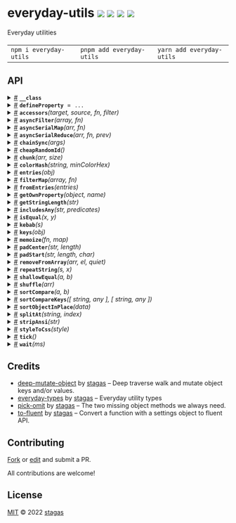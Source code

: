 <h1>
everyday-utils <a href="https://npmjs.org/package/everyday-utils"><img src="https://img.shields.io/badge/npm-v1.1.0-F00.svg?colorA=000"/></a> <a href="src"><img src="https://img.shields.io/badge/loc-236-FFF.svg?colorA=000"/></a> <a href="https://cdn.jsdelivr.net/npm/everyday-utils@1.1.0/dist/everyday-utils.min.js"><img src="https://img.shields.io/badge/brotli-1.8K-333.svg?colorA=000"/></a> <a href="LICENSE"><img src="https://img.shields.io/badge/license-MIT-F0B.svg?colorA=000"/></a>
</h1>

<p></p>

Everyday utilities

<h4>
<table><tr><td title="Triple click to select and copy paste">
<code>npm i everyday-utils </code>
</td><td title="Triple click to select and copy paste">
<code>pnpm add everyday-utils </code>
</td><td title="Triple click to select and copy paste">
<code>yarn add everyday-utils</code>
</td></tr></table>
</h4>

## API

<p>  <details id="__class$189" title="Class" ><summary><span><a href="#__class$189">#</a></span>  <code><strong>__class</strong></code>    </summary>    <ul>        <p>  <details id="configurable$190" title="Property" ><summary><span><a href="#configurable$190">#</a></span>  <code><strong>configurable</strong></code>  <span><span>&nbsp;=&nbsp;</span>  <code>false</code></span>  </summary>  <a href="src/everyday-utils.ts#L204">src/everyday-utils.ts#L204</a>  <ul><p>boolean</p>        </ul></details><details id="enumerable$191" title="Property" ><summary><span><a href="#enumerable$191">#</a></span>  <code><strong>enumerable</strong></code>  <span><span>&nbsp;=&nbsp;</span>  <code>false</code></span>  </summary>  <a href="src/everyday-utils.ts#L205">src/everyday-utils.ts#L205</a>  <ul><p>boolean</p>        </ul></details><details id="writable$192" title="Property" ><summary><span><a href="#writable$192">#</a></span>  <code><strong>writable</strong></code>  <span><span>&nbsp;=&nbsp;</span>  <code>bool</code></span>  </summary>  <a href="src/everyday-utils.ts#L206">src/everyday-utils.ts#L206</a>  <ul><p>boolean</p>        </ul></details><details id="get$193" title="Method" ><summary><span><a href="#get$193">#</a></span>  <code><strong>get</strong></code><em>()</em>    </summary>  <a href="src/everyday-utils.ts#L207">src/everyday-utils.ts#L207</a>  <ul>    <p>      <p><strong>get</strong><em>()</em>  &nbsp;=&gt;  <ul>any</ul></p></p>    </ul></details><details id="set$195" title="Method" ><summary><span><a href="#set$195">#</a></span>  <code><strong>set</strong></code><em>(v)</em>    </summary>  <a href="src/everyday-utils.ts#L208">src/everyday-utils.ts#L208</a>  <ul>    <p>    <details id="v$197" title="Parameter" ><summary><span><a href="#v$197">#</a></span>  <code><strong>v</strong></code>    </summary>    <ul><p>any</p>        </ul></details>  <p><strong>set</strong><em>(v)</em>  &nbsp;=&gt;  <ul>void</ul></p></p>    </ul></details></p></ul></details><details id="defineProperty$148" title="Variable" ><summary><span><a href="#defineProperty$148">#</a></span>  <code><strong>defineProperty</strong></code>  <span><span>&nbsp;=&nbsp;</span>  <code>...</code></span>  </summary>  <a href="src/everyday-utils.ts#L202">src/everyday-utils.ts#L202</a>  <ul><p><span>Fluent</span>&lt;<details id="__type$149" title="Function" ><summary><span><a href="#__type$149">#</a></span>  <em>(object, name, value)</em>    </summary>    <ul>    <p>    <details id="object$152" title="Parameter" ><summary><span><a href="#object$152">#</a></span>  <code><strong>object</strong></code>    </summary>    <ul><p>object</p>        </ul></details><details id="name$153" title="Parameter" ><summary><span><a href="#name$153">#</a></span>  <code><strong>name</strong></code>    </summary>    <ul><p><span>PropertyKey</span></p>        </ul></details><details id="value$154" title="Parameter" ><summary><span><a href="#value$154">#</a></span>  <code><strong>value</strong></code>    </summary>    <ul><p><a href="#T$151">T</a></p>        </ul></details>  <p><strong></strong>&lt;<span>T</span>&gt;<em>(object, name, value)</em>  &nbsp;=&gt;  <ul>object</ul></p></p>    </ul></details>, <span>Required</span>&lt;<a href="#__class$189">__class</a>&gt;&gt;</p>        </ul></details><details id="accessors$35" title="Function" ><summary><span><a href="#accessors$35">#</a></span>  <code><strong>accessors</strong></code><em>(target, source, fn, filter)</em>    </summary>  <a href="src/everyday-utils.ts#L32">src/everyday-utils.ts#L32</a>  <ul>    <p>    <details id="target$39" title="Parameter" ><summary><span><a href="#target$39">#</a></span>  <code><strong>target</strong></code>    </summary>    <ul><p><a href="#T$38">T</a></p>        </ul></details><details id="source$40" title="Parameter" ><summary><span><a href="#source$40">#</a></span>  <code><strong>source</strong></code>    </summary>    <ul><p><a href="#S$37">S</a></p>        </ul></details><details id="fn$41" title="Function" ><summary><span><a href="#fn$41">#</a></span>  <code><strong>fn</strong></code><em>(key, value)</em>    </summary>    <ul>    <p>    <details id="key$44" title="Parameter" ><summary><span><a href="#key$44">#</a></span>  <code><strong>key</strong></code>    </summary>    <ul><p><span>Narrow</span>&lt;keyof     <a href="#S$37">S</a>, string&gt;</p>        </ul></details><details id="value$45" title="Parameter" ><summary><span><a href="#value$45">#</a></span>  <code><strong>value</strong></code>    </summary>    <ul><p><a href="#S$37">S</a>  [<span>Narrow</span>&lt;keyof     <a href="#S$37">S</a>, string&gt;]</p>        </ul></details>  <p><strong>fn</strong><em>(key, value)</em>  &nbsp;=&gt;  <ul><span>PropertyDescriptor</span></ul></p></p>    </ul></details><details id="filter$46" title="Function" ><summary><span><a href="#filter$46">#</a></span>  <code><strong>filter</strong></code><em>(key, value)</em>    </summary>    <ul>    <p>    <details id="key$49" title="Parameter" ><summary><span><a href="#key$49">#</a></span>  <code><strong>key</strong></code>    </summary>    <ul><p><span>Narrow</span>&lt;keyof     <a href="#S$37">S</a>, string&gt;</p>        </ul></details><details id="value$50" title="Parameter" ><summary><span><a href="#value$50">#</a></span>  <code><strong>value</strong></code>    </summary>    <ul><p><a href="#S$37">S</a>  [<span>Narrow</span>&lt;keyof     <a href="#S$37">S</a>, string&gt;]</p>        </ul></details>  <p><strong>filter</strong><em>(key, value)</em>  &nbsp;=&gt;  <ul>boolean</ul></p></p>    </ul></details>  <p><strong>accessors</strong>&lt;<span>S</span>, <span>T</span>&gt;<em>(target, source, fn, filter)</em>  &nbsp;=&gt;  <ul><details id="__type$51" title="Function" ><summary><span><a href="#__type$51">#</a></span>  <em>()</em>    </summary>    <ul>    <p>      <p><strong></strong><em>()</em>  &nbsp;=&gt;  <ul>void</ul></p></p>    </ul></details></ul></p></p>    </ul></details><details id="asyncFilter$140" title="Function" ><summary><span><a href="#asyncFilter$140">#</a></span>  <code><strong>asyncFilter</strong></code><em>(array, fn)</em>    </summary>  <a href="src/everyday-utils.ts#L194">src/everyday-utils.ts#L194</a>  <ul>    <p>    <details id="array$143" title="Parameter" ><summary><span><a href="#array$143">#</a></span>  <code><strong>array</strong></code>    </summary>    <ul><p><a href="#T$142">T</a>  []</p>        </ul></details><details id="fn$144" title="Function" ><summary><span><a href="#fn$144">#</a></span>  <code><strong>fn</strong></code><em>(item)</em>    </summary>    <ul>    <p>    <details id="item$147" title="Parameter" ><summary><span><a href="#item$147">#</a></span>  <code><strong>item</strong></code>    </summary>    <ul><p><a href="#T$142">T</a></p>        </ul></details>  <p><strong>fn</strong><em>(item)</em>  &nbsp;=&gt;  <ul><span>Promise</span>&lt;boolean&gt;</ul></p></p>    </ul></details>  <p><strong>asyncFilter</strong>&lt;<span>T</span>&gt;<em>(array, fn)</em>  &nbsp;=&gt;  <ul><span>Promise</span>&lt;<a href="#T$142">T</a>  []&gt;</ul></p></p>    </ul></details><details id="asyncSerialMap$63" title="Function" ><summary><span><a href="#asyncSerialMap$63">#</a></span>  <code><strong>asyncSerialMap</strong></code><em>(arr, fn)</em>    </summary>  <a href="src/everyday-utils.ts#L108">src/everyday-utils.ts#L108</a>  <ul>    <p>    <details id="arr$67" title="Parameter" ><summary><span><a href="#arr$67">#</a></span>  <code><strong>arr</strong></code>    </summary>    <ul><p><a href="#T$65">T</a>  []</p>        </ul></details><details id="fn$68" title="Function" ><summary><span><a href="#fn$68">#</a></span>  <code><strong>fn</strong></code><em>(item, index, arr)</em>    </summary>    <ul>    <p>    <details id="item$71" title="Parameter" ><summary><span><a href="#item$71">#</a></span>  <code><strong>item</strong></code>    </summary>    <ul><p><a href="#T$65">T</a></p>        </ul></details><details id="index$72" title="Parameter" ><summary><span><a href="#index$72">#</a></span>  <code><strong>index</strong></code>    </summary>    <ul><p>number</p>        </ul></details><details id="arr$73" title="Parameter" ><summary><span><a href="#arr$73">#</a></span>  <code><strong>arr</strong></code>    </summary>    <ul><p><a href="#T$65">T</a>  []</p>        </ul></details>  <p><strong>fn</strong><em>(item, index, arr)</em>  &nbsp;=&gt;  <ul><span>Promise</span>&lt;<a href="#U$66">U</a>&gt;</ul></p></p>    </ul></details>  <p><strong>asyncSerialMap</strong>&lt;<span>T</span>, <span>U</span>&gt;<em>(arr, fn)</em>  &nbsp;=&gt;  <ul><span>Promise</span>&lt;<a href="#U$66">U</a>  []&gt;</ul></p></p>    </ul></details><details id="asyncSerialReduce$74" title="Function" ><summary><span><a href="#asyncSerialReduce$74">#</a></span>  <code><strong>asyncSerialReduce</strong></code><em>(arr, fn, prev)</em>    </summary>  <a href="src/everyday-utils.ts#L119">src/everyday-utils.ts#L119</a>  <ul>    <p>    <details id="arr$78" title="Parameter" ><summary><span><a href="#arr$78">#</a></span>  <code><strong>arr</strong></code>    </summary>    <ul><p><a href="#T$76">T</a>  []</p>        </ul></details><details id="fn$79" title="Function" ><summary><span><a href="#fn$79">#</a></span>  <code><strong>fn</strong></code><em>(prev, next, index, arr)</em>    </summary>    <ul>    <p>    <details id="prev$82" title="Parameter" ><summary><span><a href="#prev$82">#</a></span>  <code><strong>prev</strong></code>    </summary>    <ul><p><a href="#U$77">U</a></p>        </ul></details><details id="next$83" title="Parameter" ><summary><span><a href="#next$83">#</a></span>  <code><strong>next</strong></code>    </summary>    <ul><p><a href="#T$76">T</a></p>        </ul></details><details id="index$84" title="Parameter" ><summary><span><a href="#index$84">#</a></span>  <code><strong>index</strong></code>    </summary>    <ul><p>number</p>        </ul></details><details id="arr$85" title="Parameter" ><summary><span><a href="#arr$85">#</a></span>  <code><strong>arr</strong></code>    </summary>    <ul><p><a href="#T$76">T</a>  []</p>        </ul></details>  <p><strong>fn</strong><em>(prev, next, index, arr)</em>  &nbsp;=&gt;  <ul><span>Promise</span>&lt;<a href="#U$77">U</a>&gt;</ul></p></p>    </ul></details><details id="prev$86" title="Parameter" ><summary><span><a href="#prev$86">#</a></span>  <code><strong>prev</strong></code>    </summary>    <ul><p><a href="#U$77">U</a></p>        </ul></details>  <p><strong>asyncSerialReduce</strong>&lt;<span>T</span>, <span>U</span>&gt;<em>(arr, fn, prev)</em>  &nbsp;=&gt;  <ul><span>Promise</span>&lt;<a href="#U$77">U</a>&gt;</ul></p></p>    </ul></details><details id="chainSync$102" title="Function" ><summary><span><a href="#chainSync$102">#</a></span>  <code><strong>chainSync</strong></code><em>(args)</em>    </summary>  <a href="src/everyday-utils.ts#L158">src/everyday-utils.ts#L158</a>  <ul>    <p>    <details id="args$104" title="Parameter" ><summary><span><a href="#args$104">#</a></span>  <code><strong>args</strong></code>    </summary>    <ul><p><details id="__type$105" title="Function" ><summary><span><a href="#__type$105">#</a></span>  <em>()</em>    </summary>    <ul>    <p>      <p><strong></strong><em>()</em>  &nbsp;=&gt;  <ul>any</ul></p></p>    </ul></details>  []</p>        </ul></details>  <p><strong>chainSync</strong><em>(args)</em>  &nbsp;=&gt;  <ul><details id="__type$107" title="Function" ><summary><span><a href="#__type$107">#</a></span>  <em>()</em>    </summary>    <ul>    <p>      <p><strong></strong><em>()</em>  &nbsp;=&gt;  <ul>void</ul></p></p>    </ul></details></ul></p></p>    </ul></details><details id="cheapRandomId$33" title="Function" ><summary><span><a href="#cheapRandomId$33">#</a></span>  <code><strong>cheapRandomId</strong></code><em>()</em>    </summary>  <a href="src/everyday-utils.ts#L30">src/everyday-utils.ts#L30</a>  <ul>    <p>      <p><strong>cheapRandomId</strong><em>()</em>  &nbsp;=&gt;  <ul>string</ul></p></p>    </ul></details><details id="chunk$5" title="Function" ><summary><span><a href="#chunk$5">#</a></span>  <code><strong>chunk</strong></code><em>(arr, size)</em>    </summary>  <a href="src/everyday-utils.ts#L9">src/everyday-utils.ts#L9</a>  <ul>    <p>    <details id="arr$9" title="Parameter" ><summary><span><a href="#arr$9">#</a></span>  <code><strong>arr</strong></code>    </summary>    <ul><p><a href="#T$7">T</a>  []</p>        </ul></details><details id="size$10" title="Parameter" ><summary><span><a href="#size$10">#</a></span>  <code><strong>size</strong></code>    </summary>    <ul><p><a href="#L$8">L</a></p>        </ul></details>  <p><strong>chunk</strong>&lt;<span>T</span>, <span>L</span>&gt;<em>(arr, size)</em>  &nbsp;=&gt;  <ul><span>Chunk</span>&lt;<a href="#T$7">T</a>, <a href="#L$8">L</a>&gt;  []</ul></p></p>    </ul></details><details id="colorHash$92" title="Function" ><summary><span><a href="#colorHash$92">#</a></span>  <code><strong>colorHash</strong></code><em>(string, minColorHex)</em>    </summary>  <a href="src/everyday-utils.ts#L134">src/everyday-utils.ts#L134</a>  <ul>    <p>    <details id="string$94" title="Parameter" ><summary><span><a href="#string$94">#</a></span>  <code><strong>string</strong></code>    </summary>    <ul><p>string</p>        </ul></details><details id="minColorHex$95" title="Parameter" ><summary><span><a href="#minColorHex$95">#</a></span>  <code><strong>minColorHex</strong></code>  <span><span>&nbsp;=&nbsp;</span>  <code>'888'</code></span>  </summary>    <ul><p>string</p>        </ul></details>  <p><strong>colorHash</strong><em>(string, minColorHex)</em>  &nbsp;=&gt;  <ul>string</ul></p></p>    </ul></details><details id="entries$11" title="Function" ><summary><span><a href="#entries$11">#</a></span>  <code><strong>entries</strong></code><em>(obj)</em>    </summary>  <a href="src/everyday-utils.ts#L16">src/everyday-utils.ts#L16</a>  <ul>    <p>    <details id="obj$19" title="Parameter" ><summary><span><a href="#obj$19">#</a></span>  <code><strong>obj</strong></code>    </summary>    <ul><p><a href="#T$18">T</a></p>        </ul></details>  <p><strong>entries</strong>&lt;<span>K</span>, <span>V</span>, <span>T</span>&gt;<em>(obj)</em>  &nbsp;=&gt;  <ul>readonly     [  <a href="#K$13">K</a>, <a href="#V$14">V</a>  ]  []</ul></p></p>    </ul></details><details id="filterMap$155" title="Function" ><summary><span><a href="#filterMap$155">#</a></span>  <code><strong>filterMap</strong></code><em>(array, fn)</em>    </summary>  <a href="src/everyday-utils.ts#L222">src/everyday-utils.ts#L222</a>  <ul>    <p>    <details id="array$159" title="Parameter" ><summary><span><a href="#array$159">#</a></span>  <code><strong>array</strong></code>    </summary>    <ul><p><a href="#T$157">T</a>  [] | readonly     <a href="#T$157">T</a>  []</p>        </ul></details><details id="fn$160" title="Function" ><summary><span><a href="#fn$160">#</a></span>  <code><strong>fn</strong></code><em>(item, index, array)</em>    </summary>    <ul>    <p>    <details id="item$163" title="Parameter" ><summary><span><a href="#item$163">#</a></span>  <code><strong>item</strong></code>    </summary>    <ul><p><a href="#T$157">T</a></p>        </ul></details><details id="index$164" title="Parameter" ><summary><span><a href="#index$164">#</a></span>  <code><strong>index</strong></code>    </summary>    <ul><p>number</p>        </ul></details><details id="array$165" title="Parameter" ><summary><span><a href="#array$165">#</a></span>  <code><strong>array</strong></code>    </summary>    <ul><p><a href="#T$157">T</a>  [] | readonly     <a href="#T$157">T</a>  []</p>        </ul></details>  <p><strong>fn</strong><em>(item, index, array)</em>  &nbsp;=&gt;  <ul>undefined | <code>null</code> | <code>false</code> | <a href="#U$158">U</a></ul></p></p>    </ul></details>  <p><strong>filterMap</strong>&lt;<span>T</span>, <span>U</span>&gt;<em>(array, fn)</em>  &nbsp;=&gt;  <ul><a href="#U$158">U</a>  []</ul></p></p>    </ul></details><details id="fromEntries$28" title="Function" ><summary><span><a href="#fromEntries$28">#</a></span>  <code><strong>fromEntries</strong></code><em>(entries)</em>    </summary>  <a href="src/everyday-utils.ts#L27">src/everyday-utils.ts#L27</a>  <ul>    <p>    <details id="entries$32" title="Parameter" ><summary><span><a href="#entries$32">#</a></span>  <code><strong>entries</strong></code>    </summary>    <ul><p>readonly     [  <a href="#K$30">K</a>, <a href="#V$31">V</a>  ]  []</p>        </ul></details>  <p><strong>fromEntries</strong>&lt;<span>K</span>, <span>V</span>&gt;<em>(entries)</em>  &nbsp;=&gt;  <ul><span>Record</span>&lt;<a href="#K$30">K</a>, <a href="#V$31">V</a>&gt;</ul></p></p>    </ul></details><details id="getOwnProperty$113" title="Function" ><summary><span><a href="#getOwnProperty$113">#</a></span>  <code><strong>getOwnProperty</strong></code><em>(object, name)</em>    </summary>  <a href="src/everyday-utils.ts#L165">src/everyday-utils.ts#L165</a>  <ul>    <p>    <details id="object$115" title="Parameter" ><summary><span><a href="#object$115">#</a></span>  <code><strong>object</strong></code>    </summary>    <ul><p>object</p>        </ul></details><details id="name$116" title="Parameter" ><summary><span><a href="#name$116">#</a></span>  <code><strong>name</strong></code>    </summary>    <ul><p>string</p>        </ul></details>  <p><strong>getOwnProperty</strong><em>(object, name)</em>  &nbsp;=&gt;  <ul>any</ul></p></p>    </ul></details><details id="getStringLength$121" title="Function" ><summary><span><a href="#getStringLength$121">#</a></span>  <code><strong>getStringLength</strong></code><em>(str)</em>    </summary>  <a href="src/everyday-utils.ts#L174">src/everyday-utils.ts#L174</a>  <ul>    <p>    <details id="str$123" title="Parameter" ><summary><span><a href="#str$123">#</a></span>  <code><strong>str</strong></code>    </summary>    <ul><p>string | number</p>        </ul></details>  <p><strong>getStringLength</strong><em>(str)</em>  &nbsp;=&gt;  <ul>number</ul></p></p>    </ul></details><details id="includesAny$136" title="Function" ><summary><span><a href="#includesAny$136">#</a></span>  <code><strong>includesAny</strong></code><em>(str, predicates)</em>    </summary>  <a href="src/everyday-utils.ts#L192">src/everyday-utils.ts#L192</a>  <ul>    <p>    <details id="str$138" title="Parameter" ><summary><span><a href="#str$138">#</a></span>  <code><strong>str</strong></code>    </summary>    <ul><p>string</p>        </ul></details><details id="predicates$139" title="Parameter" ><summary><span><a href="#predicates$139">#</a></span>  <code><strong>predicates</strong></code>    </summary>    <ul><p>string  []</p>        </ul></details>  <p><strong>includesAny</strong><em>(str, predicates)</em>  &nbsp;=&gt;  <ul>boolean</ul></p></p>    </ul></details><details id="isEqual$1" title="Function" ><summary><span><a href="#isEqual$1">#</a></span>  <code><strong>isEqual</strong></code><em>(x, y)</em>    </summary>  <a href="src/is-equal.ts#L12">src/is-equal.ts#L12</a>  <ul>    <p>    <details id="x$3" title="Parameter" ><summary><span><a href="#x$3">#</a></span>  <code><strong>x</strong></code>    </summary>    <ul><p>any</p>        </ul></details><details id="y$4" title="Parameter" ><summary><span><a href="#y$4">#</a></span>  <code><strong>y</strong></code>    </summary>    <ul><p>any</p>        </ul></details>  <p><strong>isEqual</strong><em>(x, y)</em>  &nbsp;=&gt;  <ul>boolean</ul></p></p>    </ul></details><details id="kebab$53" title="Function" ><summary><span><a href="#kebab$53">#</a></span>  <code><strong>kebab</strong></code><em>(s)</em>    </summary>  <a href="src/everyday-utils.ts#L95">src/everyday-utils.ts#L95</a>  <ul>    <p>    <details id="s$55" title="Parameter" ><summary><span><a href="#s$55">#</a></span>  <code><strong>s</strong></code>    </summary>    <ul><p>string</p>        </ul></details>  <p><strong>kebab</strong><em>(s)</em>  &nbsp;=&gt;  <ul>string</ul></p></p>    </ul></details><details id="keys$20" title="Function" ><summary><span><a href="#keys$20">#</a></span>  <code><strong>keys</strong></code><em>(obj)</em>    </summary>  <a href="src/everyday-utils.ts#L22">src/everyday-utils.ts#L22</a>  <ul>    <p>    <details id="obj$27" title="Parameter" ><summary><span><a href="#obj$27">#</a></span>  <code><strong>obj</strong></code>    </summary>    <ul><p><a href="#T$26">T</a></p>        </ul></details>  <p><strong>keys</strong>&lt;<span>K</span>, <span>T</span>&gt;<em>(obj)</em>  &nbsp;=&gt;  <ul>readonly     <a href="#K$22">K</a>  []</ul></p></p>    </ul></details><details id="memoize$182" title="Function" ><summary><span><a href="#memoize$182">#</a></span>  <code><strong>memoize</strong></code><em>(fn, map)</em>    </summary>  <a href="src/everyday-utils.ts#L242">src/everyday-utils.ts#L242</a>  <ul>    <p>    <details id="fn$186" title="Parameter" ><summary><span><a href="#fn$186">#</a></span>  <code><strong>fn</strong></code>    </summary>    <ul><p><span>Fn</span>&lt;<a href="#P$184">P</a>, <a href="#R$185">R</a>&gt;</p>        </ul></details><details id="map$187" title="Parameter" ><summary><span><a href="#map$187">#</a></span>  <code><strong>map</strong></code>  <span><span>&nbsp;=&nbsp;</span>  <code>...</code></span>  </summary>    <ul><p>any</p>        </ul></details>  <p><strong>memoize</strong>&lt;<span>P</span>, <span>R</span>&gt;<em>(fn, map)</em>  &nbsp;=&gt;  <ul><span>Fn</span>&lt;<a href="#P$184">P</a>, <a href="#R$185">R</a>&gt;</ul></p></p>    </ul></details><details id="padCenter$117" title="Function" ><summary><span><a href="#padCenter$117">#</a></span>  <code><strong>padCenter</strong></code><em>(str, length)</em>    </summary>  <a href="src/everyday-utils.ts#L167">src/everyday-utils.ts#L167</a>  <ul>    <p>    <details id="str$119" title="Parameter" ><summary><span><a href="#str$119">#</a></span>  <code><strong>str</strong></code>    </summary>    <ul><p>string | number</p>        </ul></details><details id="length$120" title="Parameter" ><summary><span><a href="#length$120">#</a></span>  <code><strong>length</strong></code>    </summary>    <ul><p>number</p>        </ul></details>  <p><strong>padCenter</strong><em>(str, length)</em>  &nbsp;=&gt;  <ul>string</ul></p></p>    </ul></details><details id="padStart$124" title="Function" ><summary><span><a href="#padStart$124">#</a></span>  <code><strong>padStart</strong></code><em>(str, length, char)</em>    </summary>  <a href="src/everyday-utils.ts#L176">src/everyday-utils.ts#L176</a>  <ul>    <p>    <details id="str$126" title="Parameter" ><summary><span><a href="#str$126">#</a></span>  <code><strong>str</strong></code>    </summary>    <ul><p>string | number</p>        </ul></details><details id="length$127" title="Parameter" ><summary><span><a href="#length$127">#</a></span>  <code><strong>length</strong></code>    </summary>    <ul><p>number</p>        </ul></details><details id="char$128" title="Parameter" ><summary><span><a href="#char$128">#</a></span>  <code><strong>char</strong></code>  <span><span>&nbsp;=&nbsp;</span>  <code>' '</code></span>  </summary>    <ul><p>string</p>        </ul></details>  <p><strong>padStart</strong><em>(str, length, char)</em>  &nbsp;=&gt;  <ul>string</ul></p></p>    </ul></details><details id="removeFromArray$96" title="Function" ><summary><span><a href="#removeFromArray$96">#</a></span>  <code><strong>removeFromArray</strong></code><em>(arr, el, quiet)</em>    </summary>  <a href="src/everyday-utils.ts#L149">src/everyday-utils.ts#L149</a>  <ul>    <p>    <details id="arr$99" title="Parameter" ><summary><span><a href="#arr$99">#</a></span>  <code><strong>arr</strong></code>    </summary>    <ul><p><a href="#T$98">T</a>  []</p>        </ul></details><details id="el$100" title="Parameter" ><summary><span><a href="#el$100">#</a></span>  <code><strong>el</strong></code>    </summary>    <ul><p><a href="#T$98">T</a></p>        </ul></details><details id="quiet$101" title="Parameter" ><summary><span><a href="#quiet$101">#</a></span>  <code><strong>quiet</strong></code>  <span><span>&nbsp;=&nbsp;</span>  <code>false</code></span>  </summary>    <ul><p>boolean</p>        </ul></details>  <p><strong>removeFromArray</strong>&lt;<span>T</span>&gt;<em>(arr, el, quiet)</em>  &nbsp;=&gt;  <ul>void | <a href="#T$98">T</a>  []</ul></p></p>    </ul></details><details id="repeatString$129" title="Function" ><summary><span><a href="#repeatString$129">#</a></span>  <code><strong>repeatString</strong></code><em>(s, x)</em>    </summary>  <a href="src/everyday-utils.ts#L181">src/everyday-utils.ts#L181</a>  <ul>    <p>    <details id="s$131" title="Parameter" ><summary><span><a href="#s$131">#</a></span>  <code><strong>s</strong></code>    </summary>    <ul><p>string</p>        </ul></details><details id="x$132" title="Parameter" ><summary><span><a href="#x$132">#</a></span>  <code><strong>x</strong></code>    </summary>    <ul><p>number</p>        </ul></details>  <p><strong>repeatString</strong><em>(s, x)</em>  &nbsp;=&gt;  <ul>string</ul></p></p>    </ul></details><details id="shallowEqual$109" title="Function" ><summary><span><a href="#shallowEqual$109">#</a></span>  <code><strong>shallowEqual</strong></code><em>(a, b)</em>    </summary>  <a href="src/everyday-utils.ts#L162">src/everyday-utils.ts#L162</a>  <ul>    <p>    <details id="a$111" title="Parameter" ><summary><span><a href="#a$111">#</a></span>  <code><strong>a</strong></code>    </summary>    <ul><p>object</p>        </ul></details><details id="b$112" title="Parameter" ><summary><span><a href="#b$112">#</a></span>  <code><strong>b</strong></code>    </summary>    <ul><p>object</p>        </ul></details>  <p><strong>shallowEqual</strong><em>(a, b)</em>  &nbsp;=&gt;  <ul>boolean</ul></p></p>    </ul></details><details id="shuffle$59" title="Function" ><summary><span><a href="#shuffle$59">#</a></span>  <code><strong>shuffle</strong></code><em>(arr)</em>    </summary>  <a href="src/everyday-utils.ts#L106">src/everyday-utils.ts#L106</a>  <ul>    <p>    <details id="arr$62" title="Parameter" ><summary><span><a href="#arr$62">#</a></span>  <code><strong>arr</strong></code>    </summary>    <ul><p><a href="#T$61">T</a>  []</p>        </ul></details>  <p><strong>shuffle</strong>&lt;<span>T</span>&gt;<em>(arr)</em>  &nbsp;=&gt;  <ul><a href="#T$61">T</a>  []</ul></p></p>    </ul></details><details id="sortCompare$166" title="Function" ><summary><span><a href="#sortCompare$166">#</a></span>  <code><strong>sortCompare</strong></code><em>(a, b)</em>    </summary>  <a href="src/everyday-utils.ts#L227">src/everyday-utils.ts#L227</a>  <ul>    <p>    <details id="a$168" title="Parameter" ><summary><span><a href="#a$168">#</a></span>  <code><strong>a</strong></code>    </summary>    <ul><p>string | number</p>        </ul></details><details id="b$169" title="Parameter" ><summary><span><a href="#b$169">#</a></span>  <code><strong>b</strong></code>    </summary>    <ul><p>string | number</p>        </ul></details>  <p><strong>sortCompare</strong><em>(a, b)</em>  &nbsp;=&gt;  <ul><code>0</code> | <code>1</code> | <code>-1</code></ul></p></p>    </ul></details><details id="sortCompareKeys$170" title="Function" ><summary><span><a href="#sortCompareKeys$170">#</a></span>  <code><strong>sortCompareKeys</strong></code><em>([  string, any  ], [  string, any  ])</em>    </summary>  <a href="src/everyday-utils.ts#L229">src/everyday-utils.ts#L229</a>  <ul>    <p>    [  string, any  ][  string, any  ]  <p><strong>sortCompareKeys</strong><em>([  string, any  ], [  string, any  ])</em>  &nbsp;=&gt;  <ul><code>0</code> | <code>1</code> | <code>-1</code></ul></p></p>    </ul></details><details id="sortObjectInPlace$174" title="Function" ><summary><span><a href="#sortObjectInPlace$174">#</a></span>  <code><strong>sortObjectInPlace</strong></code><em>(data)</em>    </summary>  <a href="src/everyday-utils.ts#L231">src/everyday-utils.ts#L231</a>  <ul>    <p>    <details id="data$177" title="Parameter" ><summary><span><a href="#data$177">#</a></span>  <code><strong>data</strong></code>    </summary>    <ul><p><a href="#T$176">T</a></p>        </ul></details>  <p><strong>sortObjectInPlace</strong>&lt;<span>T</span><span>&nbsp;extends&nbsp;</span>     <span>Record</span>&lt;string, any&gt;&gt;<em>(data)</em>  &nbsp;=&gt;  <ul><a href="#T$176">T</a></ul></p></p>    </ul></details><details id="splitAt$178" title="Function" ><summary><span><a href="#splitAt$178">#</a></span>  <code><strong>splitAt</strong></code><em>(string, index)</em>    </summary>  <a href="src/everyday-utils.ts#L240">src/everyday-utils.ts#L240</a>  <ul>    <p>    <details id="string$180" title="Parameter" ><summary><span><a href="#string$180">#</a></span>  <code><strong>string</strong></code>    </summary>    <ul><p>string</p>        </ul></details><details id="index$181" title="Parameter" ><summary><span><a href="#index$181">#</a></span>  <code><strong>index</strong></code>    </summary>    <ul><p>number</p>        </ul></details>  <p><strong>splitAt</strong><em>(string, index)</em>  &nbsp;=&gt;  <ul>readonly     [  string, string  ]</ul></p></p>    </ul></details><details id="stripAnsi$133" title="Function" ><summary><span><a href="#stripAnsi$133">#</a></span>  <code><strong>stripAnsi</strong></code><em>(str)</em>    </summary>  <a href="src/everyday-utils.ts#L188">src/everyday-utils.ts#L188</a>  <ul>    <p>    <details id="str$135" title="Parameter" ><summary><span><a href="#str$135">#</a></span>  <code><strong>str</strong></code>    </summary>    <ul><p>string | number</p>        </ul></details>  <p><strong>stripAnsi</strong><em>(str)</em>  &nbsp;=&gt;  <ul>string</ul></p></p>    </ul></details><details id="styleToCss$56" title="Function" ><summary><span><a href="#styleToCss$56">#</a></span>  <code><strong>styleToCss</strong></code><em>(style)</em>    </summary>  <a href="src/everyday-utils.ts#L97">src/everyday-utils.ts#L97</a>  <ul>    <p>    <details id="style$58" title="Parameter" ><summary><span><a href="#style$58">#</a></span>  <code><strong>style</strong></code>    </summary>    <ul><p><span>CSSStyleDeclaration</span></p>        </ul></details>  <p><strong>styleToCss</strong><em>(style)</em>  &nbsp;=&gt;  <ul>string</ul></p></p>    </ul></details><details id="tick$90" title="Function" ><summary><span><a href="#tick$90">#</a></span>  <code><strong>tick</strong></code><em>()</em>    </summary>  <a href="src/everyday-utils.ts#L132">src/everyday-utils.ts#L132</a>  <ul>    <p>      <p><strong>tick</strong><em>()</em>  &nbsp;=&gt;  <ul><span>Promise</span>&lt;void&gt;</ul></p></p>    </ul></details><details id="wait$87" title="Function" ><summary><span><a href="#wait$87">#</a></span>  <code><strong>wait</strong></code><em>(ms)</em>    </summary>  <a href="src/everyday-utils.ts#L130">src/everyday-utils.ts#L130</a>  <ul>    <p>    <details id="ms$89" title="Parameter" ><summary><span><a href="#ms$89">#</a></span>  <code><strong>ms</strong></code>    </summary>    <ul><p>number</p>        </ul></details>  <p><strong>wait</strong><em>(ms)</em>  &nbsp;=&gt;  <ul><span>Promise</span>&lt;void&gt;</ul></p></p>    </ul></details></p>

## Credits

- [deep-mutate-object](https://npmjs.org/package/deep-mutate-object) by [stagas](https://github.com/stagas) &ndash; Deep traverse walk and mutate object keys and/or values.
- [everyday-types](https://npmjs.org/package/everyday-types) by [stagas](https://github.com/stagas) &ndash; Everyday utility types
- [pick-omit](https://npmjs.org/package/pick-omit) by [stagas](https://github.com/stagas) &ndash; The two missing object methods we always need.
- [to-fluent](https://npmjs.org/package/to-fluent) by [stagas](https://github.com/stagas) &ndash; Convert a function with a settings object to fluent API.

## Contributing

[Fork](https://github.com/stagas/everyday-utils/fork) or [edit](https://github.dev/stagas/everyday-utils) and submit a PR.

All contributions are welcome!

## License

<a href="LICENSE">MIT</a> &copy; 2022 [stagas](https://github.com/stagas)
